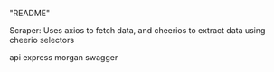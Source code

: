 "README" 

Scraper: Uses axios to fetch data, and cheerios to extract data using cheerio selectors


api
express morgan swagger
